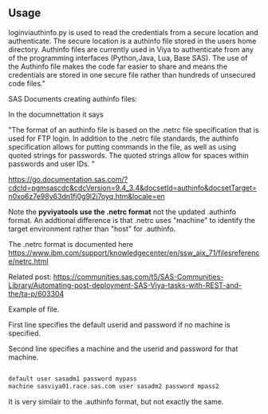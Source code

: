 ## Usage

loginviauthinfo.py is used to read the credentials from a secure location and authenticate. The secure location is a authinfo file stored in the users home directory. Authinfo files are currently used in Viya to authenticate from any of the programming interfaces (Python,Java, Lua, Base SAS).  The use of the Authinfo file makes the code far easier to share and means the credentials are stored in one secure file rather than hundreds of unsecured code files."

SAS Documents creating authinfo files:

In the documnettation it says 

"The format of an authinfo file is based on the .netrc file specification that is used for FTP login. In addition to the .netrc file standards, the authinfo specification allows for putting commands in the file, as well as using quoted strings for passwords. The quoted strings allow for spaces within passwords and user IDs. "

https://go.documentation.sas.com/?cdcId=pgmsascdc&cdcVersion=9.4_3.4&docsetId=authinfo&docsetTarget=n0xo6z7e98y63dn1fj0g9l2j7oyq.htm&locale=en

Note the **pyviyatools use the .netrc format** not the updated .authinfo format. An addtional difference is that .netrc uses "machine" to identify the target environment rather than "host" for .authinfo.

The .netrc format is documented here https://www.ibm.com/support/knowledgecenter/en/ssw_aix_71/filesreference/netrc.html


Related post: https://communities.sas.com/t5/SAS-Communities-Library/Automating-post-deployment-SAS-Viya-tasks-with-REST-and-the/ta-p/603304

Example of file. 

First line specifies the default userid and password if no machine is specified. 

Second line specifies a machine and the userid and password for that machine.

```bash

default user sasadm1 password mypass
machine sasviya01.race.sas.com user sasadm2 password mpass2

```

It is very similair to the .authinfo format, but not exactly the same.